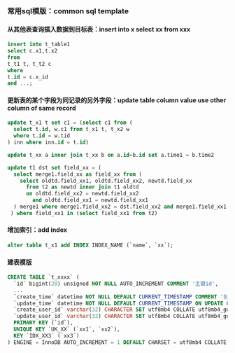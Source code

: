 ### 常用sql模版：common sql template
#### 从其他表查询插入数据到目标表：insert into x select xx from xxx
```sql
insert into t_table1
select c.x1,t.x2
from
t_t1 t, t_t2 c
where
t.id = c.x_id
and ...;
```

#### 更新表的某个字段为同记录的另外字段：update table column value use other column of same record
```sql
update t_x1 t set c1 = (select c1 from (
  select t.id, w.c1 from t_x1 t, t_x2 w 
  where t.id = w.tid
) inn where inn.id = t.id)
```

```sql
update t_xx a inner join t_xx b on a.id=b.id set a.time1 = b.time2
```

```sql
update t1 dst set field_xx = (
  select merge1.field_xx as field_xx from (
    select oldtd.field_xx1, oldtd.field_xx2, newtd.field_xx
	  from t2 as newtd inner join t1 oldtd 
	  on oldtd.field_xx2 = newtd.field_xx2
	    and oldtd.field_xx1 = newtd.field_xx1
  ) merge1 where merge1.field_xx2 = dst.field_xx2 and merge1.field_xx1 = dst.field_xx1
 ) where field_xx1 in (select field_xx1 from t2)

```

#### 增加索引：add  index
```sql
alter table t_x1 add INDEX INDEX_NAME (`name`, `xx`);
```

#### 建表模版
```sql
CREATE TABLE `t_xxxx` (
  `id` bigint(20) unsigned NOT NULL AUTO_INCREMENT COMMENT '主键id',
  ...
  `create_time` datetime NOT NULL DEFAULT CURRENT_TIMESTAMP COMMENT '创建时间',
  `update_time` datetime NOT NULL DEFAULT CURRENT_TIMESTAMP ON UPDATE CURRENT_TIMESTAMP COMMENT '更新时间',
  `create_user_id` varchar(32) CHARACTER SET utf8mb4 COLLATE utf8mb4_general_ci DEFAULT '' COMMENT '创建人id',
  `update_user_id` varchar(32) CHARACTER SET utf8mb4 COLLATE utf8mb4_general_ci DEFAULT '' COMMENT '更新人id',
  PRIMARY KEY (`id`),
  UNIQUE KEY `UK_XX` (`xx1`, `xx2`),
  KEY `IDX_XX3` (`xx3`)
) ENGINE = InnoDB AUTO_INCREMENT = 1 DEFAULT CHARSET = utf8mb4 COLLATE = utf8mb4_general_ci ROW_FORMAT = DYNAMIC COMMENT = 'xxdesc'
```
